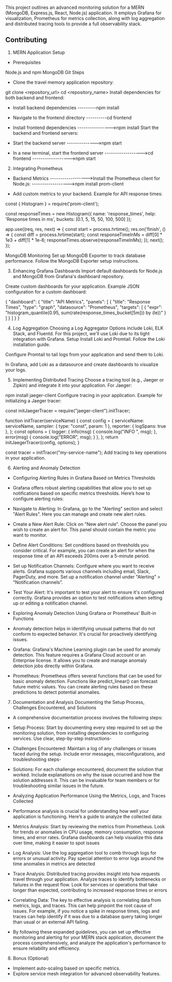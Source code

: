 This project outlines an advanced monitoring solution for a MERN (MongoDB, Express.js, React, Node.js) application. It employs Grafana for visualization, Prometheus for metrics collection, along with log aggregation and distributed tracing tools to provide a full observability stack.
## Contributing




1. MERN Application Setup

+ Prerequisites

Node.js and npm
MongoDB
Git
Steps

+ Clone the travel memory application repository:

git clone <repository_url>
cd <repository_name>
Install dependencies for both backend and frontend:

+ Install backend dependencies
---------npm install

+ Navigate to the frontend directory
----------cd frontend

+ Install frontend dependencies
---------------->npm install
Start the backend and frontend servers:

+  Start the backend server
-------------->npm start

+ In a new terminal, start the frontend server
------------------>cd frontend
------------------>npm start

2. Integrating Prometheus

+ Backend Metrics
------------------>Install the Prometheus client for Node.js: ------------------>npm install prom-client


+ Add custom metrics to your backend. Example for API response times:

const { Histogram } = require('prom-client');

const responseTimes = new Histogram({
  name: 'response_times',
  help: 'Response times in ms',
  buckets: [0.1, 5, 15, 50, 100, 500]
});

app.use((req, res, next) => {
  const start = process.hrtime();
  res.on('finish', () => {
    const diff = process.hrtime(start);
    const responseTimeInMs = diff[0] * 1e3 + diff[1] * 1e-6;
    responseTimes.observe(responseTimeInMs);
  });
  next();
});

MongoDB Monitoring
Set up MongoDB Exporter to track database performance. Follow the MongoDB Exporter setup instructions.

3. Enhancing Grafana Dashboards
Import default dashboards for Node.js and MongoDB from Grafana's dashboard repository.

Create custom dashboards for your application. Example JSON configuration for a custom dashboard:

{
  "dashboard": {
    "title": "API Metrics",
    "panels": [
      {
        "title": "Response Times",
        "type": "graph",
        "datasource": "Prometheus",
        "targets": [
          { "expr": "histogram_quantile(0.95, sum(rate(response_times_bucket[5m])) by (le))" }
        ]
      }
    ]
  }
}



4. Log Aggregation
Choosing a Log Aggregator
Options include Loki, ELK Stack, and Fluentd. For this project, we'll use Loki due to its tight integration with Grafana.
Setup
Install Loki and Promtail. Follow the Loki installation guide.

Configure Promtail to tail logs from your application and send them to Loki.

In Grafana, add Loki as a datasource and create dashboards to visualize your logs.


5. Implementing Distributed Tracing
Choose a tracing tool (e.g., Jaeger or Zipkin) and integrate it into your application. For Jaeger:

npm install jaeger-client
Configure tracing in your application. Example for initializing a Jaeger tracer:

const initJaegerTracer = require("jaeger-client").initTracer;

function initTracer(serviceName) {
  const config = {
    serviceName: serviceName,
    sampler: { type: "const", param: 1 },
    reporter: { logSpans: true },
  };
  const options = {
    logger: {
      info(msg) { console.log("INFO ", msg); },
      error(msg) { console.log("ERROR", msg); }
    },
  };
  return initJaegerTracer(config, options);
}

const tracer = initTracer("my-service-name");
Add tracing to key operations in your application.


6. Alerting and Anomaly Detection
+ Configuring Alerting Rules in Grafana Based on Metrics Thresholds

+ Grafana offers robust alerting capabilities that allow you to set up notifications based on specific metrics thresholds. Here’s how to configure alerting rules:

+ Navigate to Alerting: In Grafana, go to the "Alerting" section and select "Alert Rules". Here you can manage and create new alert rules.

+ Create a New Alert Rule: Click on "New alert rule". Choose the panel you wish to create an alert for. This panel should contain the metric you want to monitor.

+ Define Alert Conditions: Set conditions based on thresholds you consider critical. For example, you can create an alert for when the response time of an API exceeds 200ms over a 5-minute period.

+ Set up Notification Channels: Configure where you want to receive alerts. Grafana supports various channels including email, Slack, PagerDuty, and more. Set up a notification channel under "Alerting" > "Notification channels".

+ Test Your Alert: It's important to test your alert to ensure it's configured correctly. Grafana provides an option to test notifications when setting up or editing a notification channel.

+ Exploring Anomaly Detection Using Grafana or Prometheus' Built-in Functions

+ Anomaly detection helps in identifying unusual patterns that do not conform to expected behavior. It's crucial for proactively identifying issues.

+ Grafana: Grafana's Machine Learning plugin can be used for anomaly detection. This feature requires a Grafana Cloud account or an Enterprise license. It allows you to create and manage anomaly detection jobs directly within Grafana.

+ Prometheus: Prometheus offers several functions that can be used for basic anomaly detection. Functions like predict_linear() can forecast future metric values. You can create alerting rules based on these predictions to detect potential anomalies.



7. Documentation and Analysis
Documenting the Setup Process, Challenges Encountered, and Solutions

+ A comprehensive documentation process involves the following steps:

+ Setup Process: Start by documenting every step required to set up the monitoring solution, from installing dependencies to configuring services. Use clear, step-by-step instructions-

+ Challenges Encountered: Maintain a log of any challenges or issues faced during the setup. Include error messages, misconfigurations, and troubleshooting steps-

+ Solutions: For each challenge encountered, document the solution that worked. Include explanations on why the issue occurred and how the solution addresses it. This can be invaluable for team members or for troubleshooting similar issues in the future.

+ Analyzing Application Performance Using the Metrics, Logs, and Traces Collected

+ Performance analysis is crucial for understanding how well your application is functioning. Here’s a guide to analyze the collected data:

+ Metrics Analysis: Start by reviewing the metrics from Prometheus. Look for trends or anomalies in CPU usage, memory consumption, response times, and error rates. Grafana dashboards can help visualize this data over time, making it easier to spot issues

+ Log Analysis: Use the log aggregation tool to comb through logs for errors or unusual activity. Pay special attention to error logs around the time anomalies in metrics are detected

+ Trace Analysis: Distributed tracing provides insight into how requests travel through your application. Analyze traces to identify bottlenecks or failures in the request flow. Look for services or operations that take longer than expected, contributing to increased response times or errors

+ Correlating Data: The key to effective analysis is correlating data from metrics, logs, and traces. This can help pinpoint the root cause of issues. For example, if you notice a spike in response times, logs and traces can help identify if it was due to a database query taking longer than usual or an external API failing.

+ By following these expanded guidelines, you can set up effective monitoring and alerting for your MERN stack application, document the process comprehensively, and analyze the application's performance to ensure reliability and efficiency.




8. Bonus (Optional)
+ Implement auto-scaling based on specific metrics.
+ Explore service mesh integration for advanced observability features.
